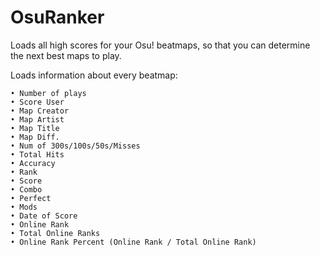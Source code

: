 OsuRanker
=========

Loads all high scores for your Osu! beatmaps, so that you can determine the next best maps to play.

Loads information about every beatmap:

	• Number of plays
	• Score User
	• Map Creator
	• Map Artist
	• Map Title
	• Map Diff.
	• Num of 300s/100s/50s/Misses
	• Total Hits
	• Accuracy
	• Rank
	• Score
	• Combo
	• Perfect
	• Mods
	• Date of Score
	• Online Rank
	• Total Online Ranks
	• Online Rank Percent (Online Rank / Total Online Rank)
